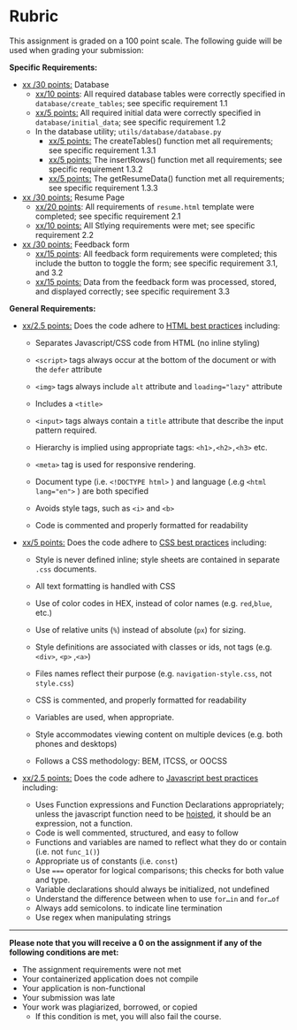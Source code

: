 # Rubric 

This assignment is graded on a 100 point scale. The following guide will be used when grading your submission: 



**Specific Requirements:**

* <u>xx /30 points:</u>  Database 
  * <u>xx/10 points</u>: All required database tables were correctly specified in `database/create_tables`; see specific requirement 1.1
  * <u>xx/5 points:</u>  All required initial data were correctly specified in `database/initial_data`; see specific requirement 1.2
  * In the database utility; `utils/database/database.py`
    * <u>xx/5 points:</u> The createTables() function met all requirements; see specific requirement 1.3.1
    * <u>xx/5 points:</u> The insertRows() function met all requirements; see specific requirement 1.3.2
    * <u>xx/5 points:</u> The getResumeData() function met all requirements; see specific requirement 1.3.3
* <u>xx /30 points:</u>  Resume Page
  * <u>xx/20 points</u>: All requirements of  `resume.html` template were completed; see specific requirement 2.1
  * <u>xx/10 points:</u> All Stlying requirements were met; see specific requirement 2.2
* <u>xx /30 points:</u>  Feedback form
  * <u>xx/15 points</u>: All feedback form requirements were completed; this include the button to toggle the form; see specific requirement 3.1, and 3.2  
  * <u>xx/15 points:</u> Data from the feedback form was processed, stored, and displayed correctly; see specific requirement 3.3
  

  


**General Requirements:**

* <u>xx/2.5 points:</u> Does the code adhere to <u>HTML best practices</u> including:
  
  * Separates Javascript/CSS code from HTML (no inline styling)
  
  * `<script>` tags always occur at the bottom of the document or with the `defer` attribute
  
  * `<img>` tags always include `alt` attribute and `loading="lazy"` attribute
  
  * Includes a `<title>` 
  
  * `<input>` tags always contain a `title` attribute that describe the input pattern required.
  
  * Hierarchy is implied using appropriate tags: `<h1>,<h2>,<h3>` etc.
  
  * `<meta>` tag is used for responsive rendering.
  
  * Document type (i.e. `<!DOCTYPE html>` ) and language (.e.g `<html lang="en">` ) are both specified 
  
  * Avoids style tags, such as `<i>` and `<b>`
  
  * Code is commented and properly formatted for readability
  
    
  
* <u>xx/5 points:</u> Does the code adhere to <u>CSS best practices</u> including:
  
  * Style is never defined inline; style sheets are contained in separate `.css` documents.
  
  * All text formatting is handled with CSS
  
  * Use of color codes in HEX, instead of color names (e.g. `red`,`blue`, etc.)
  
  * Use of relative units (`%`) instead of absolute (`px`) for sizing.
  
  * Style definitions are associated with classes or ids, not tags (e.g. `<div>`, `<p>` ,`<a>`)

  * Files names reflect their purpose (e.g. `navigation-style.css`, not `style.css`)
  
  * CSS is commented, and properly formatted for readability
  
  * Variables are used, when appropriate.
  
  * Style accommodates viewing content on multiple devices (e.g. both phones and desktops)
  
  * Follows a CSS methodology: BEM, ITCSS, or OOCSS
  
    
  
* <u>xx/2.5 points:</u> Does the code adhere to <u>Javascript best practices</u> including: 
  
  * Uses Function expressions and Function Declarations appropriately; unless the javascript function need to be [hoisted](https://developer.mozilla.org/en-US/docs/Glossary/Hoisting), it should be an expression, not a function.
  * Code is well commented, structured, and easy to follow
  * Functions and variables are named to reflect what they do or contain (i.e. not `func_1()`)
  * Appropriate us of constants (i.e. `const`) 
  * Use `===` operator for logical comparisons; this checks for both value and type.
  * Variable declarations should always be initialized, not undefined
  * Understand the difference between when to use `for…in` and `for…of`
  * Always add semicolons. to indicate line termination
  * Use regex when manipulating strings



<hr>

**Please note that you will receive a 0 on the assignment if any of the following conditions are met:**



* The assignment requirements were not met
* Your containerized application does not compile
* Your application is non-functional
* Your submission was late
* Your work was plagiarized, borrowed, or copied
  * If this condition is met, you will also fail the course.
